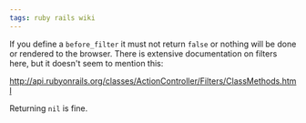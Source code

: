 ```yaml
---
tags: ruby rails wiki
---
```


If you define a `before_filter` it must not return `false` or nothing will be done or rendered to the browser. There is extensive documentation on filters here, but it doesn't seem to mention this:

<http://api.rubyonrails.org/classes/ActionController/Filters/ClassMethods.html>

Returning `nil` is fine.
